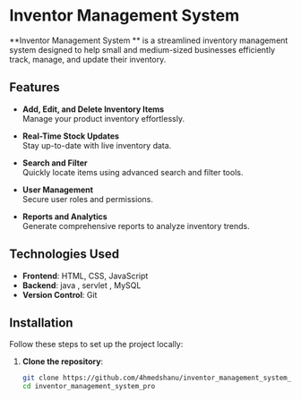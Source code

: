 # Inventor Management System 

**Inventor Management System ** is a streamlined inventory management system designed to help small and medium-sized businesses efficiently track, manage, and update their inventory.

## Features

- **Add, Edit, and Delete Inventory Items**  
  Manage your product inventory effortlessly.
  
- **Real-Time Stock Updates**  
  Stay up-to-date with live inventory data.

- **Search and Filter**  
  Quickly locate items using advanced search and filter tools.

- **User Management**  
  Secure user roles and permissions.

- **Reports and Analytics**  
  Generate comprehensive reports to analyze inventory trends.

## Technologies Used

- **Frontend**: HTML, CSS, JavaScript  
- **Backend**: java , servlet , MySQL  
- **Version Control**: Git  

## Installation

Follow these steps to set up the project locally:

1. **Clone the repository**:  
   ```bash
   git clone https://github.com/4hmedshanu/inventor_management_system_pro.git
   cd inventor_management_system_pro
